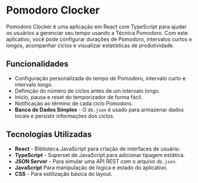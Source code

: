 # Pomodoro Clocker

Pomodoro Clocker é uma aplicação em React com TypeScript para ajudar os usuários a gerenciar seu tempo usando a Técnica Pomodoro. Com este aplicativo, você pode configurar durações de Pomodoro, intervalos curtos e longos, acompanhar ciclos e visualizar estatísticas de produtividade.

## Funcionalidades

- Configuração personalizada do tempo de Pomodoro, intervalo curto e intervalo longo.
- Definição do número de ciclos antes de um intervalo longo.
- Início, pausa e reset do temporizador de forma fácil.
- Notificação ao término de cada ciclo Pomodoro.
- **Banco de Dados Simples** - O `db.json` é usado para armazenar dados locais e persistir informações dos ciclos.

##  Tecnologias Utilizadas

- **React** - Biblioteca JavaScript para criação de interfaces de usuário.
- **TypeScript** - Superset de JavaScript para adicionar tipagem estática.
- **JSON Server** - Para simular uma API REST com o arquivo `db.json`.
- **JavaScript** Para manipulação de lógica e estado do aplicativo.
- **CSS** - Para estilização básica do layout.






